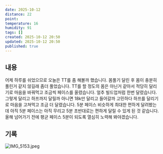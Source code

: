 ```yaml
---
date: 2025-10-12
distance: 22
point:
temperature: 16
humidity: 91
tags: []
created: 2025-10-12 20:50
updated: 2025-10-12 20:50
published: true
---
```

## 내용
어제 하루를 쉬었으므로 오늘은 TT를 좀 해볼까 했습니다. 몸풀기 달린 후 몸이 충분히 풀린거 같지 않길래 좀더 풀었습니다. TT를 할 정도의 몸은 아닌거 같아서 적당히 달리기로 마음을 바꿔먹고 조금씩 페이스를 올렸습니다. 얼추 빌드업처럼 한번 달렸습니다.
그렇게 달리고 하프까지 달릴까 아니면 18k만 달리고 들어갈까 고민하다 하프를 달리기로 마음을 고쳐먹고 조금 더 달렸습니다. 5분 페이스 비슷하게 최대한 편하게 달려봤는데 아직 5분 페이스는 아직 무리고 5분 초반대로는 편하게 달릴 수 있게 된 것 같습니다. 
올해 넘어가기 전에 평균 페이스 5분이 되도록 열심히 노력해 봐야겠습니다.
## 기록
![IMG_5153.jpeg](/posts/IMG_5153.jpeg)
